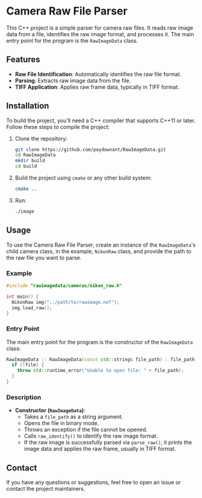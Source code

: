 # Camera Raw File Parser

This C++ project is a simple parser for camera raw files. It reads raw image data from a file, identifies the raw image format, and processes it. The main entry point for the program is the `RawImageData` class.

## Features

- **Raw File Identification**: Automatically identifies the raw file format.
- **Parsing**: Extracts raw image data from the file.
- **TIFF Application**: Applies raw frame data, typically in TIFF format.

## Installation

To build the project, you'll need a C++ compiler that supports C++11 or later. Follow these steps to compile the project:

1. Clone the repository:
   ```sh
   git clone https://github.com/paydownant/RawImageData.git
   cd RawImageData
   mkdir build
   cd build
   ```

2. Build the project using `cmake` or any other build system:
   ```sh
   cmake ..
   ```

3. Run:
   ```sh
   ./image
   ```

## Usage

To use the Camera Raw File Parser, create an instance of the `RawImageData`'s child camera class, in the example, `NikonRaw` class, and provide the path to the raw file you want to parse.

### Example

```cpp
#include "rawimagedata/cameras/nikon_raw.h"

int main() {
  NikonRaw img("../path/to/rawimage.nef");
  img.load_raw();
}
```

### Entry Point

The main entry point for the program is the constructor of the `RawImageData` class:

```cpp
RawImageData :: RawImageData(const std::string& file_path) : file_path(file_path), file(file_path, std::ios::binary) {
  if (!file) {
    throw std::runtime_error("Unable to open file: " + file_path);
  }
}
```

### Description

- **Constructor (`RawImageData`)**: 
  - Takes a `file_path` as a string argument.
  - Opens the file in binary mode.
  - Throws an exception if the file cannot be opened.
  - Calls `raw_identify()` to identify the raw image format.
  - If the raw image is successfully parsed via `parse_raw()`, it prints the image data and applies the raw frame, usually in TIFF format.

## Contact

If you have any questions or suggestions, feel free to open an issue or contact the project maintainers.
